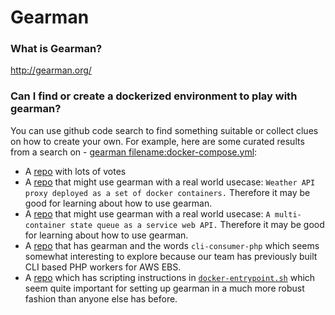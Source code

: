 # Gearman

### What is Gearman?

http://gearman.org/

### Can I find or create a dockerized environment to play with gearman?

You can use github code search to find something suitable or collect clues on how to create your own. For example, here are some curated results from a search on - [gearman filename:docker-compose.yml](https://github.com/search?utf8=%E2%9C%93&q=gearman+filename%3Adocker-compose.yml&type=Code):

* A [repo](https://github.com/EvaEngine/Dockerfiles) with lots of votes
* A [repo](https://github.com/thinkspill/weather-api) that might use gearman with a real world usecase: `Weather API proxy deployed as a set of docker containers.` Therefore it may be good for learning about how to use gearman.
* A [repo](https://github.com/cbrews/qstate) that might use gearman with a real world usecase: `A multi-container state queue as a service web API.` Therefore it may be good for learning about how to use gearman.
* A [repo](https://github.com/z7zmey/docker) that has gearman and the words `cli-consumer-php` which seems somewhat interesting to explore because our team has previously built CLI based PHP workers for AWS EBS.
* A [repo](https://github.com/dsaouda/docker-gearman) which has scripting instructions in [`docker-entrypoint.sh`](https://github.com/dsaouda/docker-gearman/blob/master/docker-entrypoint.sh) which seem quite important for setting up gearman in a much more robust fashion than anyone else has before.
